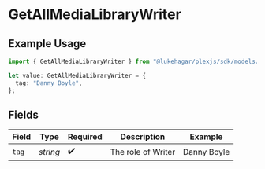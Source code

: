 # GetAllMediaLibraryWriter

## Example Usage

```typescript
import { GetAllMediaLibraryWriter } from "@lukehagar/plexjs/sdk/models/operations";

let value: GetAllMediaLibraryWriter = {
  tag: "Danny Boyle",
};
```

## Fields

| Field              | Type               | Required           | Description        | Example            |
| ------------------ | ------------------ | ------------------ | ------------------ | ------------------ |
| `tag`              | *string*           | :heavy_check_mark: | The role of Writer | Danny Boyle        |